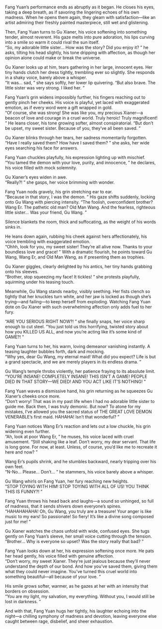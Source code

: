 Fang Yuan’s performance ends as abruptly as it began. He closes his eyes, taking a deep breath, as if savoring the lingering echoes of his own madness. When he opens them again, they gleam with satisfaction—like an artist admiring their freshly painted masterpiece, still wet and glistening.

Then, Fang Yuan turns to Gu Xianer, his voice softening into something tender, almost reverent. His gaze melts into pure adoration, his lips curving into a smile so warm it could rival the sun itself.  
“So, my adorable little sister… How was the story? Did you enjoy it? ” he asks, tilting his head slightly, his tone dripping with affection, as though her opinion alone could make or break the universe.

Gu Xianer looks up at him, tears gathering in her large, innocent eyes. Her tiny hands clutch her dress tightly, trembling ever so slightly. She responds in a shaky voice, barely above a whisper.  
“It was… sad, ” she says softly, her lower lip quivering. “But also brave. The little sister was very strong. I liked her. ”

Fang Yuan’s grin widens impossibly further, his fingers reaching out to gently pinch her cheeks. His voice is playful, yet laced with exaggerated emotion, as if every word were a gift wrapped in gold.  
“Of course, she was strong! She was like you, my precious Xianer—a beacon of love and courage in a cruel world. Truly heroic! Truly magnificent! ” He leans closer, his tone growing softer, almost conspiratorial. “But don’t be upset, my sweet sister. Because of you, they’ve all been saved. ”

Gu Xianer blinks through her tears, her sadness momentarily forgotten.  
“Have I really saved them? How have I saved them? ” she asks, her wide eyes searching his face for answers.

Fang Yuan chuckles playfully, his expression lighting up with mischief.  
“You tamed the demon with your love, purity, and innocence, ” he declares, his voice filled with mock solemnity.

Gu Xianer’s eyes widen in awe.  
“Really?! ” she gasps, her voice brimming with wonder.

Fang Yuan nods gravely, his grin stretching ear to ear.  
“Because in that story, I was the demon. ” His gaze shifts suddenly, locking onto Gu Wang with piercing intensity. “The foolish, overconfident brother? Wang Er. The pathetic old man? Old Man Wang. And the fearless, righteous little sister… Was your friend, Gu Wang. ”

Silence blankets the room, thick and suffocating, as the weight of his words sinks in.

He leans down again, rubbing his cheek against hers affectionately, his voice trembling with exaggerated emotion.  
“Ohhh, look for you, my sweet sister! They’re all alive now. Thanks to your boundless love and grace! ” With a dramatic flourish, he points toward Gu Wang, Wang Er, and Old Man Wang, as if presenting them as trophies.

Gu Xianer giggles, clearly delighted by his antics, her tiny hands grabbing onto his sleeves.  
“Brother, stop squeezing my face! It tickles! ” she protests playfully, squirming under his teasing touch.

Meanwhile, Gu Wang stands nearby, visibly seething. Her fists clench so tightly that her knuckles turn white, and her jaw is locked as though she’s trying—and failing—to keep herself from exploding. Watching Fang Yuan dote on Gu Xianer with such overwhelming affection only adds fuel to her fury.

“ARE YOU SERIOUS RIGHT NOW?! ” she finally snaps, her voice sharp enough to cut steel. “You just told us this horrifying, twisted story about how you KILLED US ALL, and now you’re acting like it’s some kind of GAME?! ”

Fang Yuan turns to her, his warm, loving demeanor vanishing instantly. A teasing laughter bubbles forth, dark and mocking.  
“Why yes, dear Gu Wang, my eternal maid! What did you expect? Life is but a grand spectacle, and we are merely players in its endless drama. ”

Gu Wang’s temple throbs violently, her patience fraying to its absolute limit.  
“YOU’RE INSANE! COMPLETELY INSANE! THIS ISN’T A GAME! PEOPLE DIED IN THAT STORY—WE DIED! AND YOU ACT LIKE IT’S NOTHING! ”

Fang Yuan waves a dismissive hand, his grin returning as he squeezes Gu Xianer’s cheeks once more.  
“Don’t worry! That was in my past life when I had no adorable little sister to guide me. Back then, I was truly demonic. But now? To atone for my mistakes, I’ve allowed you the sacred status of THE GREAT LOVE DEMON VENERABLE’s first maid. HAHAHA! Isn’t that wonderful? ”

Fang Yuan notices Wang Er’s reaction and lets out a low chuckle, his grin widening even further.  
“Ah, look at poor Wang Er, ” he muses, his voice laced with cruel amusement. “Still shaking like a leaf. Don’t worry, my dear servant. That life is long gone. For now, at least. Unless, of course, you’d like me to recreate it here and now? ”

Wang Er’s pupils shrink, and he stumbles backward, nearly tripping over his own feet.  
“N-No… Please… Don’t… ” he stammers, his voice barely above a whisper.

Gu Wang whirls on Fang Yuan, her fury reaching new heights.  
“STOP TOYING WITH HIM! STOP TOYING WITH ALL OF US! YOU THINK THIS IS FUNNY?! ”

Fang Yuan throws his head back and laughs—a sound so unhinged, so full of madness, that it sends shivers down everyone’s spines.  
“HAHAHAHAHA! Oh, Gu Wang, you truly are a treasure! Your anger is like music to my ears! So passionate! So fiery! It’s like a divine song composed just for me! ”

Gu Xianer watches the chaos unfold with wide, confused eyes. She tugs gently on Fang Yuan’s sleeve, her small voice cutting through the tension.  
“Brother… Why is everyone so upset? Was the story really that bad? ”

Fang Yuan looks down at her, his expression softening once more. He pats her head gently, his voice filled with genuine affection.  
“Don’t worry, my sweet Xianer. They’re just jealous because they’ll never understand the depth of our bond. And how you’ve saved them, giving them what they could never imagine. You’ve turned this cruel world into something beautiful—all because of your love. ”

His smile grows softer, warmer, as he gazes at her with an intensity that borders on obsession.  
“You are my light, my salvation, my everything. Without you, I would still be lost in darkness. ”

And with that, Fang Yuan hugs her tightly, his laughter echoing into the night—a chilling symphony of madness and devotion, leaving everyone else caught between rage, disbelief, and sheer exhaustion.